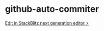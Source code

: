 # github-auto-commiter

[Edit in StackBlitz next generation editor ⚡️](https://stackblitz.com/~/github.com/BismayDey/github-auto-commiter)